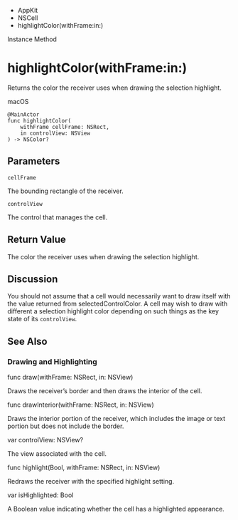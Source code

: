 

- AppKit
- NSCell
-  highlightColor(withFrame:in:) 

Instance Method

# highlightColor(withFrame:in:)

Returns the color the receiver uses when drawing the selection highlight.

macOS

``` source
@MainActor
func highlightColor(
    withFrame cellFrame: NSRect,
    in controlView: NSView
) -> NSColor?
```

## Parameters 

`cellFrame`  

The bounding rectangle of the receiver.

`controlView`  

The control that manages the cell.

## Return Value

The color the receiver uses when drawing the selection highlight.

## Discussion

You should not assume that a cell would necessarily want to draw itself with the value returned from selectedControlColor. A cell may wish to draw with different a selection highlight color depending on such things as the key state of its `controlView`.

## See Also

### Drawing and Highlighting

func draw(withFrame: NSRect, in: NSView)

Draws the receiver’s border and then draws the interior of the cell.

func drawInterior(withFrame: NSRect, in: NSView)

Draws the interior portion of the receiver, which includes the image or text portion but does not include the border.

var controlView: NSView?

The view associated with the cell.

func highlight(Bool, withFrame: NSRect, in: NSView)

Redraws the receiver with the specified highlight setting.

var isHighlighted: Bool

A Boolean value indicating whether the cell has a highlighted appearance.

